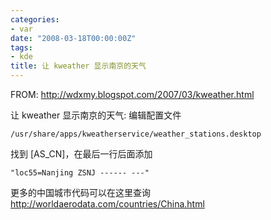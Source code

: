 ```yaml
---
categories:
- var
date: "2008-03-18T00:00:00Z"
tags:
- kde
title: 让 kweather 显示南京的天气
---
```


FROM: http://wdxmy.blogspot.com/2007/03/kweather.html

让 kweather 显示南京的天气: 编辑配置文件

    /usr/share/apps/kweatherservice/weather_stations.desktop
    
找到 [AS_CN]，在最后一行后面添加

    "loc55=Nanjing ZSNJ ------ ---"
    
更多的中国城市代码可以在这里查询 http://worldaerodata.com/countries/China.html
